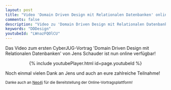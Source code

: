 ```yaml
---
layout: post
title: "Video 'Domain Driven Design mit Relationalen Datenbanken' online"
comments: false
description: "Video zu 'Domain Driven Design mit Relationalen Datenbanken' von Jens Schauder ist nun online"
keywords: "DDDesign"
youtubeId: "LWnazFQOlCU"
---
```


Das Video zum ersten CyberJUG-Vortrag 'Domain Driven Design mit Relationalen Datenbanken' von Jens Schauder ist nun online verfügbar!

<p>
<div align="center">
{% include youtubePlayer.html id=page.youtubeId %}
</div>
</p>
Noch einmal vielen Dank an Jens und auch an eure zahlreiche Teilnahme!

<small>Danke auch an [Neo4j](https://neo4j.com) für die Bereitstellung der Online-Vortragsplattform!</small>